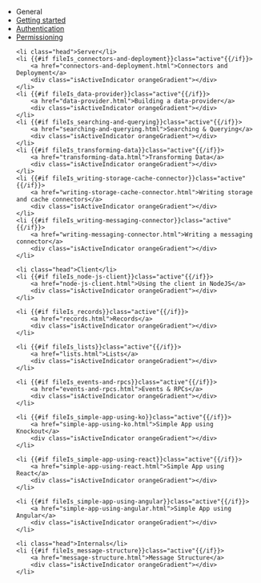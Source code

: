 <ul id="subnav">
	<li class="head first">General</li>
	<li {{#if fileIs_getting-started}}class="active"{{/if}}>
		<a href="getting-started.html">Getting started</a>
		<div class="isActiveIndicator orangeGradient"></div>
	</li>
	<li {{#if fileIs_authentication}}class="active"{{/if}}>
		<a href="authentication.html">Authentication</a>
		<div class="isActiveIndicator orangeGradient"></div>
	</li>
	<li {{#if fileIs_permissioning}}class="active"{{/if}}>
		<a href="permissioning.html">Permissioning</a>
		<div class="isActiveIndicator orangeGradient"></div>
	</li>

	<li class="head">Server</li>
	<li {{#if fileIs_connectors-and-deployment}}class="active"{{/if}}>
		<a href="connectors-and-deployment.html">Connectors and Deployment</a>
		<div class="isActiveIndicator orangeGradient"></div>
	</li>
	<li {{#if fileIs_data-provider}}class="active"{{/if}}>
		<a href="data-provider.html">Building a data-provider</a>
		<div class="isActiveIndicator orangeGradient"></div>
	</li>
	<li {{#if fileIs_searching-and-querying}}class="active"{{/if}}>
		<a href="searching-and-querying.html">Searching & Querying</a>
		<div class="isActiveIndicator orangeGradient"></div>
	</li>
	<li {{#if fileIs_transforming-data}}class="active"{{/if}}>
		<a href="transforming-data.html">Transforming Data</a>
		<div class="isActiveIndicator orangeGradient"></div>
	</li>
	<li {{#if fileIs_writing-storage-cache-connector}}class="active"{{/if}}>
		<a href="writing-storage-cache-connector.html">Writing storage and cache connectors</a>
		<div class="isActiveIndicator orangeGradient"></div>
	</li>
	<li {{#if fileIs_writing-messaging-connector}}class="active"{{/if}}>
		<a href="writing-messaging-connector.html">Writing a messaging connector</a>
		<div class="isActiveIndicator orangeGradient"></div>
	</li>

	<li class="head">Client</li>
	<li {{#if fileIs_node-js-client}}class="active"{{/if}}>
		<a href="node-js-client.html">Using the client in NodeJS</a>
		<div class="isActiveIndicator orangeGradient"></div>
	</li>

	<li {{#if fileIs_records}}class="active"{{/if}}>
		<a href="records.html">Records</a>
		<div class="isActiveIndicator orangeGradient"></div>
	</li>

	<li {{#if fileIs_lists}}class="active"{{/if}}>
		<a href="lists.html">Lists</a>
		<div class="isActiveIndicator orangeGradient"></div>
	</li>

	<li {{#if fileIs_events-and-rpcs}}class="active"{{/if}}>
		<a href="events-and-rpcs.html">Events & RPCs</a>
		<div class="isActiveIndicator orangeGradient"></div>
	</li>

	<li {{#if fileIs_simple-app-using-ko}}class="active"{{/if}}>
		<a href="simple-app-using-ko.html">Simple App using Knockout</a>
		<div class="isActiveIndicator orangeGradient"></div>
	</li>

	<li {{#if fileIs_simple-app-using-react}}class="active"{{/if}}>
		<a href="simple-app-using-react.html">Simple App using React</a>
		<div class="isActiveIndicator orangeGradient"></div>
	</li>

	<li {{#if fileIs_simple-app-using-angular}}class="active"{{/if}}>
		<a href="simple-app-using-angular.html">Simple App using Angular</a>
		<div class="isActiveIndicator orangeGradient"></div>
	</li>

	<li class="head">Internals</li>
	<li {{#if fileIs_message-structure}}class="active"{{/if}}>
		<a href="message-structure.html">Message Structure</a>
		<div class="isActiveIndicator orangeGradient"></div>
	</li>
</ul>
